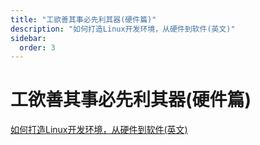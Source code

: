 ```yaml
---
title: "工欲善其事必先利其器(硬件篇)"
description: "如何打造Linux开发环境，从硬件到软件(英文)"
sidebar:
  order: 3
---
```


# 工欲善其事必先利其器(硬件篇)

[如何打造Linux开发环境，从硬件到软件(英文)](https://blog.alexellis.io/building-a-linux-desktop-for-cloud-native-development/)